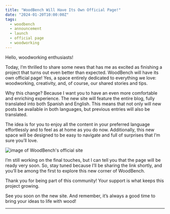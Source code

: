 ```yaml
---
title: "WoodBench Will Have Its Own Official Page!"
date: "2024-01-20T10:00:00Z"
tags:
  - woodbench
  - announcement
  - launch
  - official page
  - woodworking
---
```


Hello, woodworking enthusiasts!

Today, I’m thrilled to share some news that has me as excited as finishing a project that turns out even better than expected. WoodBench will have its own official page! Yes, a space entirely dedicated to everything we love: woodworking, creativity, and, of course, our shared stories and tips.

Why this change? Because I want you to have an even more comfortable and enriching experience. The new site will feature the entire blog, fully translated into both Spanish and English. This means that not only will new posts be available in both languages, but previous entries will also be translated.

The idea is for you to enjoy all the content in your preferred language effortlessly and to feel as at home as you do now. Additionally, this new space will be designed to be easy to navigate and full of surprises that I’m sure you’ll love.

![image of WoodBench's official site](/images/blog/lanzamiento-pagina-oficial-woodbench/SitioWoodBench.png)

I’m still working on the final touches, but I can tell you that the page will be ready very soon. So, stay tuned because I’ll be sharing the link shortly, and you’ll be among the first to explore this new corner of WoodBench.

Thank you for being part of this community! Your support is what keeps this project growing.

See you soon on the new site. And remember, it’s always a good time to bring your ideas to life with wood!

---

